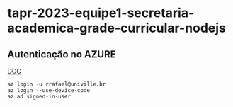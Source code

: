 # tapr-2023-equipe1-secretaria-academica-grade-curricular-nodejs

## Autenticação no AZURE
[DOC](https://learn.microsoft.com/en-us/cli/azure/install-azure-cli-linux?pivots=apt)

```
az login -u rrafael@univille.br
az login --use-device-code
az ad signed-in-user
```